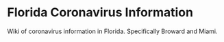 # Florida Coronavirus Information
Wiki of coronavirus information in Florida. Specifically Broward and Miami.
